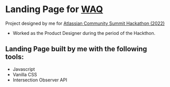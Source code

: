# Landing Page for [WAQ](https://www.behance.net/gallery/155912367/WAQ-Landing-Page-and-Dashboard-UI-Design)

Project designed by me for [Atlassian Community Summit Hackathon (2022)](https://ace.atlassian.com/events/details/atlassian-port-harcourt-presents-atlassian-community-summit-2022/)
- Worked as the Product Designer during the period of the Hackthon.

## Landing Page built by me with the following tools:

- Javascript
- Vanilla CSS
- Intersection Observer API

